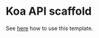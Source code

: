 # Koa API scaffold

See [here](https://www.npmjs.com/package/koa-api-starter) how to use this template.